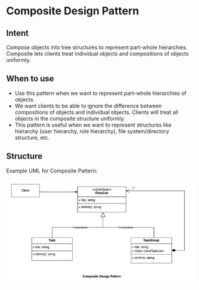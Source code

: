 # Composite Design Pattern

## Intent
Compose objects into tree structures to represent part-whole hierarchies.
Composite lets clients treat individual objects and compositions of objects
uniformly.

## When to use
- Use this pattern when we want to represent part-whole hierarchies of objects.
- We want clients to be able to ignore the difference between compositions of
  objects and individual objects. Clients will treat all objects in the
  composite structure uniformly.
- This pattern is useful when we want to represent structures like hierarchy
  (user hierarchy, role hierarchy), file system/directory structure, etc.

## Structure
Example UML for Composite Pattern:

![composite_design_pattern](../thumbnails/CompositeDesignPattern.png)
